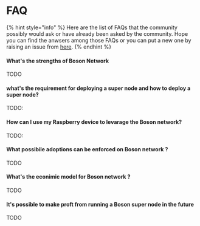 # FAQ

{% hint style="info" %}
Here are the list of FAQs that the community possibly would ask or have already been asked by the community. Hope you can find the anwsers among those FAQs or you can put a new one by raising an issue from [here](https://github.com/bosonnetwork/Boson-FAQ.git).
{% endhint %}

#### What's the strengths of Boson Network

TODO

#### what's the requirement for deploying a super node and how to deploy a super node?

TODO:

#### How can I use my Raspberry device to levarage the Boson network?

TODO:

#### What possibile adoptions can be enforced on Boson network ?

TODO

#### What's the econimic model for Boson network ?

TODO

#### It's possible to make proft from running a Boson super node in the future&#x20;

TODO







